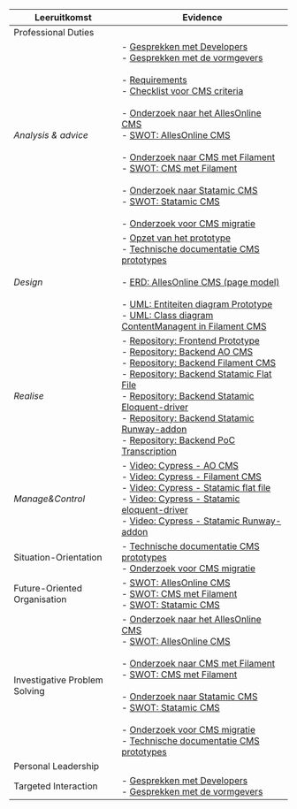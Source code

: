 

| Leeruitkomst                  | Evidence                                                                                                                                                                                                                                                                                                                                                                                                                                                                                                                                                                                                                                                                                                                                                                                                                                                                |
| ----------------------------- |-------------------------------------------------------------------------------------------------------------------------------------------------------------------------------------------------------------------------------------------------------------------------------------------------------------------------------------------------------------------------------------------------------------------------------------------------------------------------------------------------------------------------------------------------------------------------------------------------------------------------------------------------------------------------------------------------------------------------------------------------------------------------------------------------------------------------------------------------------------------------|
| Professional Duties           |                                                                                                                                                                                                                                                                                                                                                                                                                                                                                                                                                                                                                                                                                                                                                                                                                                                                         |
| *Analysis & advice*           | - [Gesprekken met Developers](../AnalyseAdvies/GesprekkenEnErvaringenMetDevelopers.md)<br>- [Gesprekken met de vormgevers](../AnalyseAdvies/GesprekMetDeVormgevers.md)<br><br>- [Requirements](../AnalyseAdvies/Requirements.md)<br>- [Checklist voor CMS criteria](../AnalyseAdvies/ChecklistVoorCMSCriteria)<br><br>- [Onderzoek naar het AllesOnline CMS](../AnalyseAdvies/OnderzoekNaarHetAOCms.md)<br>- [SWOT: AllesOnline CMS](../AnalyseAdvies/SwotAOCms.md)<br><br>- [Onderzoek naar CMS met Filament](../AnalyseAdvies/OnderzoekNaarFilament.md)<br>- [SWOT: CMS met Filament](../AnalyseAdvies/SwotFilamentCms.md)<br><br>- [Onderzoek naar Statamic CMS](../AnalyseAdvies/OnderzoekNaarStatamicCMS.md)<br>- [SWOT: Statamic CMS](../AnalyseAdvies/SwotStatamicCms.md)<br><br>- [Onderzoek voor CMS migratie](../AnalyseAdvies/OnderzoekVoorCmsMigratie.md)<br> |
| *Design*                      | - [Opzet van het prototype](../DesignRealisatie/OpzetVanDePrototypes.md)<br>- [Technische documentatie CMS prototypes](../DesignRealisatie/TechnischeDocumentatieCmsPrototypes.md)<br><br>- [ERD: AllesOnline CMS (page model)](../Bijlagen/ErdAoCmsPageModel.md)<br><br>- [UML: Entiteiten diagram Prototype](../Bijlagen/UmlEntiteitenDiagramPrototype.md)<br>- [UML: Class diagram ContentManagent in Filament CMS](../Bijlagen/UmlEntiteitenDiagramContentManagementFilament.md)<br>                                                                                                                                                                                                                                                                                                                                                                                |
| *Realise*                     | - [Repository: Frontend Prototype](https://github.com/Quitzchell/graduation-frontend)<br>- [Repository: Backend AO CMS](https://github.com/Quitzchell/graduation-ao-cms/)<br>- [Repository: Backend Filament CMS](https://github.com/Quitzchell/graduation-filament-cms)<br>- [Repository: Backend Statamic Flat File](https://github.com/Quitzchell/graduation-statamic-cms)<br>- [Repository: Backend Statamic Eloquent-driver](https://github.com/Quitzchell/graduation-statamic-ed-cms)<br>- [Repository: Backend Statamic Runway-addon](https://github.com/Quitzchell/graduation-statamic-runway-cms)<br>- [Repository: Backend PoC Transcription](https://github.com/Quitzchell/poc-transcription)                                                                                                                                                                                                                         |
| *Manage&Control*              | - [Video: Cypress - AO CMS](../Bijlagen/CypressTestsAOCms.md)<br>- [Video: Cypress - Filament CMS](../Bijlagen/CypressTestsFilamentCms.md)<br>- [Video: Cypress - Statamic flat file](../Bijlagen/CypressTestsStatamicFlatFileCms.md)<br>- [Video: Cypress - Statamic eloquent-driver](../Bijlagen/CypressTestsStatamicEloquentDriverCms.md)<br>- [Video: Cypress - Statamic Runway-addon](../Bijlagen/CypressTestsStatamicRunwayCms.md)                                                                                                                                                                                                                                                                                                                                                                                                                                |
| Situation-Orientation         | - [Technische documentatie CMS prototypes](../DesignRealisatie/TechnischeDocumentatieCmsPrototypes.md)<br>- [Onderzoek voor CMS migratie](../AnalyseAdvies/OnderzoekVoorCmsMigratie.md)<br>                                                                                                                                                                                                                                                                                                                                                                                                                                                                                                                                                                                                                                                                             |
| Future-Oriented Organisation  | - [SWOT: AllesOnline CMS](../AnalyseAdvies/SwotAOCms.md)<br>- [SWOT: CMS met Filament](../AnalyseAdvies/SwotFilamentCms.md)<br>- [SWOT: Statamic CMS](../AnalyseAdvies/SwotStatamicCms.md)                                                                                                                                                                                                                                                                                                                                                                                                                                                                                                                                                                                                                                                                              |
| Investigative Problem Solving | - [Onderzoek naar het AllesOnline CMS](../AnalyseAdvies/OnderzoekNaarHetAOCms.md)<br>- [SWOT: AllesOnline CMS](../AnalyseAdvies/SwotAOCms.md)<br><br>- [Onderzoek naar CMS met Filament](../AnalyseAdvies/OnderzoekNaarFilament.md)<br>- [SWOT: CMS met Filament](../AnalyseAdvies/SwotFilamentCms.md)<br><br>- [Onderzoek naar Statamic CMS](../AnalyseAdvies/OnderzoekNaarStatamicCMS.md)<br>- [SWOT: Statamic CMS](../AnalyseAdvies/SwotStatamicCms.md)<br><br>- [Onderzoek voor CMS migratie](../AnalyseAdvies/OnderzoekVoorCmsMigratie.md)<br>- [Technische documentatie CMS prototypes](../DesignRealisatie/TechnischeDocumentatieCmsPrototypes.md)                                                                                                                                                                                                               |
| Personal Leadership           |                                                                                                                                                                                                                                                                                                                                                                                                                                                                                                                                                                                                                                                                                                                                                                                                                                                                         |
| Targeted Interaction          | - [Gesprekken met Developers](../AnalyseAdvies/GesprekkenEnErvaringenMetDevelopers.md)<br>- [Gesprekken met de vormgevers](../AnalyseAdvies/GesprekMetDeVormgevers.md)                                                                                                                                                                                                                                                                                                                                                                                                                                                                                                                                                                                                                                                                                                  |
